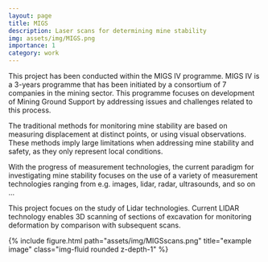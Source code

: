 ```yaml
---
layout: page
title: MIGS 
description: Laser scans for determining mine stability
img: assets/img/MIGS.png
importance: 1
category: work
---
```


This project has been conducted within the MIGS IV programme. MIGS IV is a 3-years programme that has been initiated by a consortium of 7 companies in the mining sector. This programme focuses on development of Mining Ground Support by addressing issues and challenges related to this process.


The traditional methods for monitoring  mine stability are based on
measuring  displacement  at  distinct  points,  or  using  visual  observations.  These methods imply large limitations when addressing mine stability and safety, as they only represent local conditions. 

With the progress of measurement technologies, the current paradigm for investigating mine stability focuses on the use of a variety of measurement technologies ranging from e.g. images, lidar, radar, ultrasounds, and so on ... 

This project focues on the study of Lidar technologies. Current LIDAR technology enables 3D scanning of sections of excavation for monitoring deformation by comparison with subsequent scans.  





<div class="row">
    <div class="col-sm mt-3 mt-md-0">
        {% include figure.html path="assets/img/MIGSscans.png" title="example image" class="img-fluid rounded z-depth-1" %}
    </div>
</div>
<div class="caption">
    
</div>
